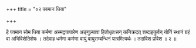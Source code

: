 +++
title = "०२ पवमान धिया"

+++

हे पवमान सोम धिया कर्मणा अस्मद्व्यापारेण अङ्गुल्यावा हितोधृतःसन् कनिक्रदत् शब्दङ्कुर्वन् योनिं स्थानं ग्रहं वा अभिविशेतिशेषः । तदेवाह धर्मणा कर्मणा वायुं वायुसम्बन्धिनं पात्रमित्यर्थः । तदाविश प्रविश ॥ २ ॥